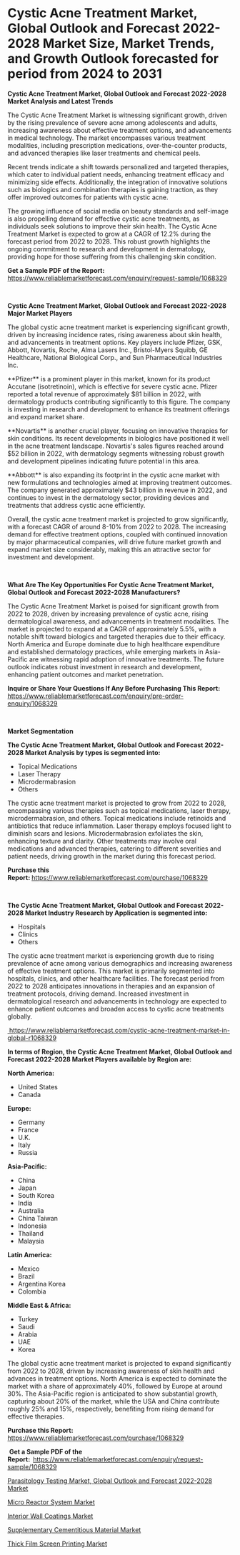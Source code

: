 <p><h1>Cystic Acne Treatment Market, Global Outlook and Forecast 2022-2028 Market Size, Market Trends, and Growth Outlook forecasted for period from 2024 to 2031</h1></p><p><strong>Cystic Acne Treatment Market, Global Outlook and Forecast 2022-2028 Market Analysis and Latest Trends</strong></p>
<p><p>The Cystic Acne Treatment Market is witnessing significant growth, driven by the rising prevalence of severe acne among adolescents and adults, increasing awareness about effective treatment options, and advancements in medical technology. The market encompasses various treatment modalities, including prescription medications, over-the-counter products, and advanced therapies like laser treatments and chemical peels. </p><p>Recent trends indicate a shift towards personalized and targeted therapies, which cater to individual patient needs, enhancing treatment efficacy and minimizing side effects. Additionally, the integration of innovative solutions such as biologics and combination therapies is gaining traction, as they offer improved outcomes for patients with cystic acne.</p><p>The growing influence of social media on beauty standards and self-image is also propelling demand for effective cystic acne treatments, as individuals seek solutions to improve their skin health. The Cystic Acne Treatment Market is expected to grow at a CAGR of 12.2% during the forecast period from 2022 to 2028. This robust growth highlights the ongoing commitment to research and development in dermatology, providing hope for those suffering from this challenging skin condition.</p></p>
<p><strong>Get a Sample PDF of the Report:&nbsp;</strong> <a href="https://www.reliablemarketforecast.com/enquiry/request-sample/1068329">https://www.reliablemarketforecast.com/enquiry/request-sample/1068329</a></p>
<p>&nbsp;</p>
<p><strong>Cystic Acne Treatment Market, Global Outlook and Forecast 2022-2028 Major Market Players</strong></p>
<p><p>The global cystic acne treatment market is experiencing significant growth, driven by increasing incidence rates, rising awareness about skin health, and advancements in treatment options. Key players include Pfizer, GSK, Abbott, Novartis, Roche, Alma Lasers Inc., Bristol-Myers Squibb, GE Healthcare, National Biological Corp., and Sun Pharmaceutical Industries Inc.</p><p>**Pfizer** is a prominent player in this market, known for its product Accutane (isotretinoin), which is effective for severe cystic acne. Pfizer reported a total revenue of approximately $81 billion in 2022, with dermatology products contributing significantly to this figure. The company is investing in research and development to enhance its treatment offerings and expand market share.</p><p>**Novartis** is another crucial player, focusing on innovative therapies for skin conditions. Its recent developments in biologics have positioned it well in the acne treatment landscape. Novartis's sales figures reached around $52 billion in 2022, with dermatology segments witnessing robust growth and development pipelines indicating future potential in this area.</p><p>**Abbott** is also expanding its footprint in the cystic acne market with new formulations and technologies aimed at improving treatment outcomes. The company generated approximately $43 billion in revenue in 2022, and continues to invest in the dermatology sector, providing devices and treatments that address cystic acne efficiently.</p><p>Overall, the cystic acne treatment market is projected to grow significantly, with a forecast CAGR of around 8-10% from 2022 to 2028. The increasing demand for effective treatment options, coupled with continued innovation by major pharmaceutical companies, will drive future market growth and expand market size considerably, making this an attractive sector for investment and development.</p></p>
<p>&nbsp;</p>
<p><strong>What Are The Key Opportunities For Cystic Acne Treatment Market, Global Outlook and Forecast 2022-2028 Manufacturers?</strong></p>
<p><p>The Cystic Acne Treatment Market is poised for significant growth from 2022 to 2028, driven by increasing prevalence of cystic acne, rising dermatological awareness, and advancements in treatment modalities. The market is projected to expand at a CAGR of approximately 5.5%, with a notable shift toward biologics and targeted therapies due to their efficacy. North America and Europe dominate due to high healthcare expenditure and established dermatology practices, while emerging markets in Asia-Pacific are witnessing rapid adoption of innovative treatments. The future outlook indicates robust investment in research and development, enhancing patient outcomes and market penetration.</p></p>
<p><strong>Inquire or Share Your Questions If Any Before Purchasing This Report:</strong> <a href="https://www.reliablemarketforecast.com/enquiry/pre-order-enquiry/1068329">https://www.reliablemarketforecast.com/enquiry/pre-order-enquiry/1068329</a></p>
<p>&nbsp;</p>
<p><strong>Market Segmentation</strong></p>
<p><strong>The Cystic Acne Treatment Market, Global Outlook and Forecast 2022-2028 Market Analysis by types is segmented into:</strong></p>
<p><ul><li>Topical Medications</li><li>Laser Therapy</li><li>Microdermabrasion</li><li>Others</li></ul></p>
<p><p>The cystic acne treatment market is projected to grow from 2022 to 2028, encompassing various therapies such as topical medications, laser therapy, microdermabrasion, and others. Topical medications include retinoids and antibiotics that reduce inflammation. Laser therapy employs focused light to diminish scars and lesions. Microdermabrasion exfoliates the skin, enhancing texture and clarity. Other treatments may involve oral medications and advanced therapies, catering to different severities and patient needs, driving growth in the market during this forecast period.</p></p>
<p><strong>Purchase this Report:&nbsp;</strong><a href="https://www.reliablemarketforecast.com/purchase/1068329">https://www.reliablemarketforecast.com/purchase/1068329</a></p>
<p>&nbsp;</p>
<p><strong>The Cystic Acne Treatment Market, Global Outlook and Forecast 2022-2028 Market Industry Research by Application is segmented into:</strong></p>
<p><ul><li>Hospitals</li><li>Clinics</li><li>Others</li></ul></p>
<p><p>The cystic acne treatment market is experiencing growth due to rising prevalence of acne among various demographics and increasing awareness of effective treatment options. This market is primarily segmented into hospitals, clinics, and other healthcare facilities. The forecast period from 2022 to 2028 anticipates innovations in therapies and an expansion of treatment protocols, driving demand. Increased investment in dermatological research and advancements in technology are expected to enhance patient outcomes and broaden access to cystic acne treatments globally.</p></p>
<p><a href="https://www.reliablemarketforecast.com/cystic-acne-treatment-market-in-global-r1068329">&nbsp;https://www.reliablemarketforecast.com/cystic-acne-treatment-market-in-global-r1068329</a></p>
<p><strong>In terms of Region, the Cystic Acne Treatment Market, Global Outlook and Forecast 2022-2028 Market Players available by Region are:</strong></p>
<p>
    <p> <strong> North America: </strong>
        <ul>
            <li>United States</li>
            <li>Canada</li>
        </ul>
        </p> 
    <p> <strong> Europe: </strong>
        <ul>
            <li>Germany</li>
            <li>France</li>
            <li>U.K.</li>
            <li>Italy</li>
            <li>Russia</li>
        </ul>
        </p> 
    <p> <strong> Asia-Pacific: </strong>
        <ul>
            <li>China</li>
            <li>Japan</li>
            <li>South Korea</li>
            <li>India</li>
            <li>Australia</li>
            <li>China Taiwan</li>
            <li>Indonesia</li>
            <li>Thailand</li>
            <li>Malaysia</li>
        </ul>
        </p> 
    <p> <strong> Latin America: </strong>
        <ul>
            <li>Mexico</li>
            <li>Brazil</li>
            <li>Argentina Korea</li>
            <li>Colombia</li>
        </ul>
        </p> 
    <p> <strong> Middle East & Africa: </strong>
        <ul>
            <li>Turkey</li>
            <li>Saudi</li>
            <li>Arabia</li>
            <li>UAE</li>
            <li>Korea</li>
        </ul>
    </p>
    </p>
<p><p>The global cystic acne treatment market is projected to expand significantly from 2022 to 2028, driven by increasing awareness of skin health and advances in treatment options. North America is expected to dominate the market with a share of approximately 40%, followed by Europe at around 30%. The Asia-Pacific region is anticipated to show substantial growth, capturing about 20% of the market, while the USA and China contribute roughly 25% and 15%, respectively, benefiting from rising demand for effective therapies.</p></p>
<p><strong>Purchase this Report: </strong><a href="https://www.reliablemarketforecast.com/purchase/1068329">https://www.reliablemarketforecast.com/purchase/1068329</a></p>
<p>&nbsp;<strong>Get a Sample PDF of the Report:&nbsp;&nbsp;</strong><a href="https://www.reliablemarketforecast.com/enquiry/request-sample/1068329">https://www.reliablemarketforecast.com/enquiry/request-sample/1068329</a></p>
<p><strong></strong></p>
<p><p><a href="https://github.com/gdfhhhj/Market-Research-Report-List-6/blob/main/parasitology-testing-market-global-outlook-and-forecast-2022-2028-market.md">Parasitology Testing Market, Global Outlook and Forecast 2022-2028 Market</a></p><p><a href="https://medium.com/@calekuhlman2023/the-micro-reactor-system-market-research-report-provides-an-in-depth-and-up-to-date-analysis-of-34fd8c848961">Micro Reactor System Market</a></p><p><a href="https://issuu.com/reportprime-2/docs/interior-wall-coatings-market-size-_f75879e3da1f03">Interior Wall Coatings Market</a></p><p><a href="https://www.linkedin.com/pulse/comprehensive-look-product-type-solidpowder-application-automotive-ucule?trackingId=qy5cOPyqRDmn785A13EkNA%3D%3D">Supplementary Cementitious Material Market</a></p><p><a href="https://medium.com/@calekuhlman2023/the-global-thick-film-screen-printing-market-is-at-the-forefront-of-innovation-driving-rapid-51ecfbd119b0">Thick Film Screen Printing Market</a></p></p>
